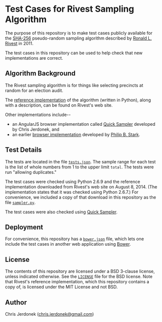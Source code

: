 Test Cases for Rivest Sampling Algorithm
========================================

The purpose of this repository is to make test cases publicly available
for the [SHA-256][sha-256] pseudo-random sampling algorithm described by
[Ronald L. Rivest][rivest] in 2011.

The test cases in this repository can be used to help check that new
implementations are correct.


Algorithm Background
--------------------

The Rivest sampling algorithm is for things like selecting precincts
at random for an election audit.

The [reference implementation][ref-impl] of the algorithm (written in Python),
along with a description, can be found on Rivest's web site.

Other implementations include--

* an AngularJS browser implementation called [Quick Sampler][quick-sampler]
  developed by Chris Jerdonek, and
* an earlier [browser implementation][browser-impl] developed by
  [Philip B. Stark][stark].


Test Details
------------

The tests are located in the file [`tests.json`](tests.json).
The sample range for each test is the list of whole numbers from 1 to
the upper limit `total`.  The tests were run "allowing duplicates."

The test cases were checked using Python 2.6.9 and the
reference implementation downloaded from Rivest's web site on August 8, 2014.
(The implementation states that it was checked using Python 2.6.7.)
For convenience, we included a copy of that download in this repository
as the file [`sampler.py`](sampler.py).

The test cases were also checked using [Quick Sampler][quick-sampler].


Deployment
----------

For convenience, this repository has a [`bower.json`](bower.json) file,
which lets one include the test cases in another web application
using [Bower](http://bower.io/).


License
-------

The contents of this repository are licensed under a BSD 3-clause license,
unless indicated otherwise.  See the [`LICENSE`](LICENSE) file
for the BSD license.  Note that Rivest's reference implementation,
which this repository contains a copy of, is licensed under
the MIT License and not BSD.


Author
------

Chris Jerdonek (<chris.jerdonek@gmail.com>)


[browser-impl]: http://www.stat.berkeley.edu/~stark/Java/Html/sha256Rand.htm
[quick-sampler]: https://github.com/cjerdonek/quick-sampler
[ref-impl]: http://people.csail.mit.edu/rivest/sampler.py
[rivest]: http://people.csail.mit.edu/rivest/
[sha-256]: http://en.wikipedia.org/wiki/SHA-2
[stark]: http://www.stat.berkeley.edu/~stark/
